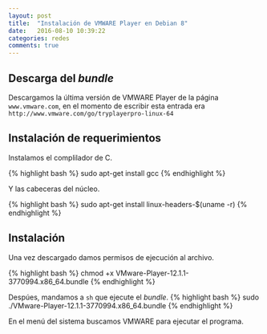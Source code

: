 ```yaml
---
layout: post
title:  "Instalación de VMWARE Player en Debian 8"
date:   2016-08-10 10:39:22
categories: redes
comments: true
---
```


Descarga del *bundle*
---------------------

Descargamos la última versión de VMWARE Player de la página `www.vmware.com`, en el momento de escribir esta entrada era `http://www.vmware.com/go/tryplayerpro-linux-64`

Instalación de requerimientos
-----------------------------

Instalamos el complilador de C.

{% highlight bash %}
sudo apt-get install gcc
{% endhighlight %}

Y las cabeceras del núcleo.

{% highlight bash %}
sudo apt-get install linux-headers-$(uname -r)
{% endhighlight %}

Instalación
-----------

Una vez descargado damos permisos de ejecución al archivo.

{% highlight bash %}
chmod +x VMware-Player-12.1.1-3770994.x86_64.bundle
{% endhighlight %}


Despúes, mandamos a `sh` que ejecute el *bundle*.
{% highlight bash %}
sudo ./VMware-Player-12.1.1-3770994.x86_64.bundle
{% endhighlight %}

En el menú del sistema buscamos VMWARE para ejecutar el programa.


